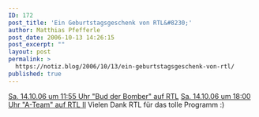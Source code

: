 ```yaml
---
ID: 172
post_title: 'Ein Geburtstagsgeschenk von RTL&#8230;'
author: Matthias Pfefferle
post_date: 2006-10-13 14:26:15
post_excerpt: ""
layout: post
permalink: >
  https://notiz.blog/2006/10/13/ein-geburtstagsgeschenk-von-rtl/
published: true
---
```

<a href="http://www.rtl.de/ea/tvplaner/content/detail.php?id=100&event=223933">Sa. 14.10.06 um 11:55 Uhr "Bud der Bomber"  auf RTL</a>
<a href="http://www.rtl.de/ea/tvplaner/content/detail.php?id=101&event=13520226">Sa. 14.10.06 um 18:00 Uhr "A-Team" auf RTL II</a>
Vielen Dank RTL für das tolle Programm :)